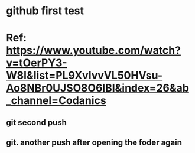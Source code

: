 # github first test
# Ref: https://www.youtube.com/watch?v=tOerPY3-W8I&list=PL9XvIvvVL50HVsu-Ao8NBr0UJSO8O6lBI&index=26&ab_channel=Codanics

## git second push

## git. another push after opening the foder again